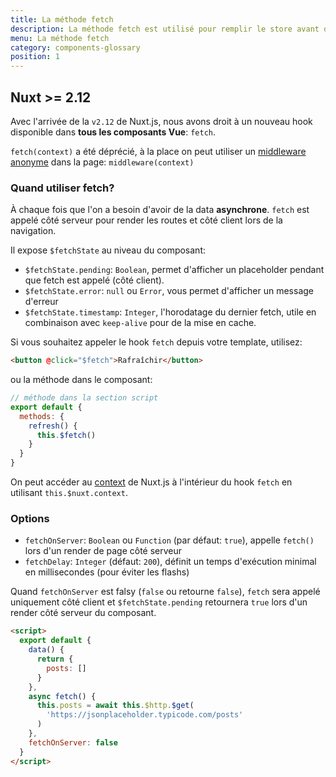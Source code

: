 ```yaml
---
title: La méthode fetch
description: La méthode fetch est utilisé pour remplir le store avant de render la page, c'est similaire à `asyncData` sauf que cela ne remplit pas le `data` du composant.
menu: La méthode fetch
category: components-glossary
position: 1
---
```


## Nuxt >= 2.12

Avec l'arrivée de la `v2.12` de Nuxt.js, nous avons droit à un nouveau hook disponible dans **tous les composants Vue**: `fetch`.

<base-alert>

`fetch(context)` a été déprécié, à la place on peut utiliser un [middleware anonyme](/docs/2.x/components-glossary/pages-middleware#anonymous-middleware) dans la page: `middleware(context)`

</base-alert>

### Quand utiliser fetch?

À chaque fois que l'on a besoin d'avoir de la data **asynchrone**. `fetch` est appelé côté serveur pour render les routes et côté client lors de la navigation.

Il expose `$fetchState` au niveau du composant:

- `$fetchState.pending`: `Boolean`, permet d'afficher un placeholder pendant que fetch est appelé (côté client).
- `$fetchState.error`: `null` ou `Error`, vous permet d'afficher un message d'erreur
- `$fetchState.timestamp`: `Integer`, l'horodatage du dernier fetch, utile en combinaison avec `keep-alive` pour de la mise en cache.

Si vous souhaitez appeler le hook `fetch` depuis votre template, utilisez:

```html
<button @click="$fetch">Rafraîchir</button>
```

ou la méthode dans le composant:

```javascript
// méthode dans la section script
export default {
  methods: {
    refresh() {
      this.$fetch()
    }
  }
}
```

On peut accéder au [context](/docs/2.x/internals-glossary/context) de Nuxt.js à l'intérieur du hook `fetch` en utilisant `this.$nuxt.context`.

### Options

- `fetchOnServer`: `Boolean` ou `Function` (par défaut: `true`), appelle `fetch()` lors d'un render de page côté serveur
- `fetchDelay`: `Integer` (défaut: `200`), définit un temps d'exécution minimal en millisecondes (pour éviter les flashs)

<div class="Alert Alert--green">

Quand `fetchOnServer` est falsy (`false` ou retourne `false`), `fetch` sera appelé uniquement côté client et `$fetchState.pending` retournera `true` lors d'un render côté serveur du composant.

</div>

```html
<script>
  export default {
    data() {
      return {
        posts: []
      }
    },
    async fetch() {
      this.posts = await this.$http.$get(
        'https://jsonplaceholder.typicode.com/posts'
      )
    },
    fetchOnServer: false
  }
</script>
```
